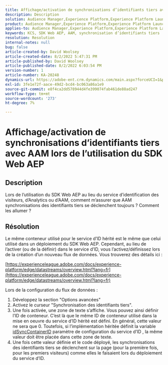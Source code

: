 ```yaml
---
title: Affichage/activation de synchronisations d’identifiants tiers avec AAM lors de l’utilisation du SDK Web AEP
description: Description
solution: Audience Manager,Experience Platform,Experience Platform Launch,Web SDK
product: Audience Manager,Experience Platform,Experience Platform Launch,Web SDK
applies-to: Audience Manager,Experience Platform,Experience Platform Launch,Web SDK
keywords: KCS, SDK Web AEP, AAM, synchronisation d’identifiants tiers
resolution: Resolution
internal-notes: null
bug: false
article-created-by: David Woolsey
article-created-date: 8/2/2022 5:47:31 PM
article-published-by: David Woolsey
article-published-date: 8/2/2022 6:03:54 PM
version-number: 1
article-number: KA-20248
dynamics-url: https://adobe-ent.crm.dynamics.com/main.aspx?forceUCI=1&pagetype=entityrecord&etn=knowledgearticle&id=08f8232c-8b12-ed11-b83d-00224808613b
exl-id: 3fe1e72f-aace-49d2-bcd4-bc063a86a1e9
source-git-commit: e8f4ca2dd578944d4fe399074fab461de88ad247
workflow-type: tm+mt
source-wordcount: '273'
ht-degree: 7%

---
```


# Affichage/activation de synchronisations d’identifiants tiers avec AAM lors de l’utilisation du SDK Web AEP

## Description

Lors de l’utilisation du SDK Web AEP au lieu du service d’identification des visiteurs, d’Analytics ou d’AAM, comment m’assurer que AAM synchronisations des identifiants tiers se déclenchent toujours ? Comment les allumer ?

## Résolution


Le même conteneur utilisé pour le service d’ID hérité est le même que celui utilisé dans un déploiement du SDK Web AEP. Cependant, au lieu de l’activer (ou de la définir) dans le service d’ID, vous l’activez/définissez lors de la création d’un nouveau flux de données. Vous trouverez des détails ici :

[https://experienceleague.adobe.com/docs/experience-platform/edge/datastreams/overview.html?lang=fr](https://experienceleague.adobe.com/docs/experience-platform/edge/datastreams/overview.html?lang=fr)

Lors de la configuration du flux de données :

1. Développez la section &quot;Options avancées&quot;
2. Activez le curseur &quot;Synchronisation des identifiants tiers&quot;.
3. Une fois activée, une zone de texte s’affiche. Vous pouvez ainsi définir l’ID de conteneur. C’est là que le même ID de conteneur utilisé dans la mise en oeuvre du service d’ID hérité est défini. En général, cette valeur ne sera que 0. Toutefois, si l’implémentation héritée définit la variable [idSyncContainerID](https://experienceleague.adobe.com/docs/id-service/using/id-service-api/configurations/idsyncontainerid.html?lang=en) paramètre de configuration du service d’ID , la même valeur doit être placée dans cette zone de texte.
4. Une fois cette valeur définie et le code déployé, les synchronisations des identifiants tiers se déclenchent sur la page (pour la première fois, pour les premiers visiteurs) comme elles le faisaient lors du déploiement du service d’ID.
